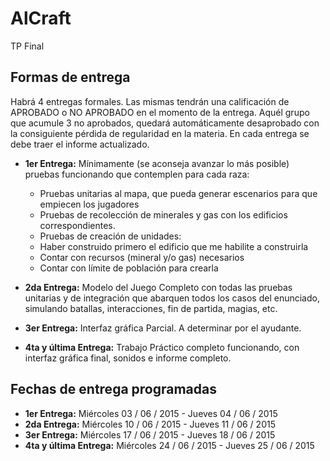 # AlCraft
TP Final
## Formas de entrega
Habrá 4 entregas formales. Las mismas tendrán una calificación de APROBADO o NO APROBADO en el momento de la entrega.
Aquél grupo que acumule 3 no aprobados, quedará automáticamente desaprobado con la consiguiente pérdida de regularidad en la materia. En cada entrega se debe traer el informe actualizado.

- **1er Entrega:** 
  Mínimamente (se aconseja avanzar lo  más posible) pruebas funcionando que contemplen para cada raza:
  - Pruebas unitarias al mapa, que pueda generar escenarios para que empiecen los jugadores
  - Pruebas de recolección de minerales y gas con los edificios correspondientes.
  - Pruebas de creación de unidades:
  - Haber construido primero el edificio que me habilite a construirla
  - Contar con recursos (mineral y/o gas) necesarios
  - Contar con límite de población para crearla
    
- **2da Entrega:** 
  Modelo del Juego Completo con todas las pruebas unitarias y de integración que abarquen todos los casos del enunciado, simulando batallas, interacciones, fin de partida, magias, etc.

- **3er Entrega:** Interfaz gráfica Parcial. A determinar por el ayudante.

- **4ta y última Entrega:** Trabajo Práctico completo funcionando, con interfaz gráfica final, sonidos e informe completo.

## Fechas de entrega programadas

- **1er Entrega:** Miércoles 03 / 06 / 2015 - Jueves 04 / 06 / 2015
- **2da Entrega:** Miércoles 10 / 06 / 2015 - Jueves 11 / 06 / 2015
- **3er Entrega:** Miércoles 17 / 06 / 2015 - Jueves 18 / 06 / 2015
- **4ta y última Entrega:** Miércoles 24 / 06 / 2015 - Jueves 25 / 06 / 2015

